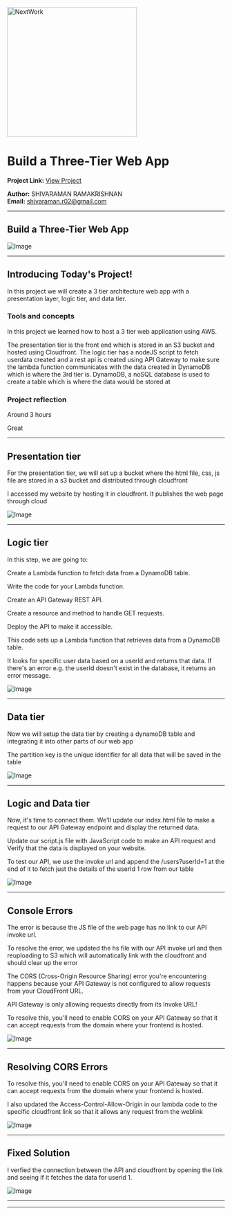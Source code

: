 <img src="https://cdn.prod.website-files.com/677c400686e724409a5a7409/6790ad949cf622dc8dcd9fe4_nextwork-logo-leather.svg" alt="NextWork" width="300" />

# Build a Three-Tier Web App

**Project Link:** [View Project](http://learn.nextwork.org/projects/aws-compute-threetier)

**Author:** SHIVARAMAN RAMAKRISHNAN  
**Email:** shivaraman.r02@gmail.com

---

## Build a Three-Tier Web App

![Image](http://learn.nextwork.org/motivated_lavender_quiet_boto/uploads/aws-compute-threetier_2b3c4d5e)

---

## Introducing Today's Project!

In this project we will create a 3 tier architecture web app with a presentation layer, logic tier, and data tier.

### Tools and concepts

In this project we learned how to host a 3 tier web application using AWS.

The presentation tier is the front end which is stored in an S3 bucket and hosted using Cloudfront.
The logic tier has a nodeJS script to fetch userdata created and a rest api is created using API Gateway to make sure the lambda function communicates with the data created in DynamoDB which is where the 3rd tier is.
DynamoDB, a noSQL database is used to create a table which is where the data would be stored at 

### Project reflection

Around 3 hours

Great

---

## Presentation tier

For the presentation tier, we will set up a bucket where the html file, css, js file are stored in a s3 bucket and distributed through cloudfront

I accessed my website by hosting it in cloudfront. It publishes the web page through cloud

![Image](http://learn.nextwork.org/motivated_lavender_quiet_boto/uploads/aws-compute-threetier_3a4b5c6d)

---

## Logic tier

In this step, we are going to:

Create a Lambda function to fetch data from a DynamoDB table.

Write the code for your Lambda function.

Create an API Gateway REST API.

Create a resource and method to handle GET requests.

Deploy the API to make it accessible.



This code sets up a Lambda function that retrieves data from a DynamoDB table.

It looks for specific user data based on a userId and returns that data. If there's an error e.g. the userId doesn't exist in the database, it returns an error message.

![Image](http://learn.nextwork.org/motivated_lavender_quiet_boto/uploads/aws-compute-threetier_6a7b8c9d)

---

## Data tier

Now we will setup the data tier by creating a dynamoDB table and integrating it into other parts of our web app

The partition key is the unique identifier for all data that will be saved in the table

![Image](http://learn.nextwork.org/motivated_lavender_quiet_boto/uploads/aws-compute-threetier_u1v2w3x4)

---

## Logic and Data tier

Now, it's time to connect them. We'll update our index.html file to make a request to our API Gateway endpoint and display the returned data.

Update our script.js file with JavaScript code to make an API request and Verify that the data is displayed on your website.

To test our API, we use the invoke url and append the \/users?userId=1 at the end of it to fetch just the details of the userId 1 row from our table

![Image](http://learn.nextwork.org/motivated_lavender_quiet_boto/uploads/aws-compute-threetier_a112c3d5)

---

## Console Errors

The error is because the JS file of the web page has no link to our API invoke url. 

To resolve the error, we updated the hs file with our API invoke url and then reuploading to S3 which will automatically link with the cloudfront and should clear up the error

The CORS (Cross-Origin Resource Sharing) error you're encountering happens because your API Gateway is not configured to allow requests from your CloudFront URL.

API Gateway is only allowing requests directly from its Invoke URL!

To resolve this, you'll need to enable CORS on your API Gateway so that it can accept requests from the domain where your frontend is hosted.

![Image](http://learn.nextwork.org/motivated_lavender_quiet_boto/uploads/aws-compute-threetier_a1b2c3d5)

---

## Resolving CORS Errors

To resolve this, you'll need to enable CORS on your API Gateway so that it can accept requests from the domain where your frontend is hosted.

I also updated the Access-Control-Allow-Origin in our lambda code to the specific cloudfront link so that it allows any request from the weblink

![Image](http://learn.nextwork.org/motivated_lavender_quiet_boto/uploads/aws-compute-threetier_1qthryj2)

---

## Fixed Solution

I verfied the connection between the API and cloudfront by opening the link and seeing if it fetches the data for userid 1.

![Image](http://learn.nextwork.org/motivated_lavender_quiet_boto/uploads/aws-compute-threetier_2b3c4d5e)

---

---

